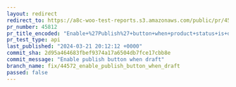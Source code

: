```yaml
---
layout: redirect
redirect_to: https://a8c-woo-test-reports.s3.amazonaws.com/public/pr/45812/api/index.html
pr_number: 45812
pr_title_encoded: "Enable+%27Publish%27+button+when+product+status+is+draft"
pr_test_type: api
last_published: "2024-03-21 20:12:12 +0000"
commit_sha: 2d95a464683fbef9374a17a6504db7fce17cbb8e
commit_message: "Enable publish button when draft"
branch_name: fix/44572_enable_publish_button_when_draft
passed: false
---
```

